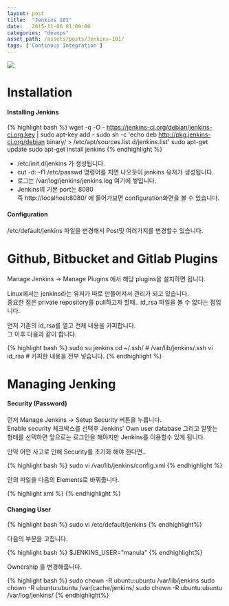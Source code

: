 ```yaml
---
layout: post
title:  "Jenkins 101"
date:   2015-11-06 01:00:00
categories: "devops"
asset_path: /assets/posts/Jenkins-101/
tags: ['Continous Integration']
---
```

<div>
    <img src="{{ page.asset_path }}logo-title.png" class="img-responsive img-rounded">
</div>

# Installation

#### Installing Jenkins

{% highlight bash %}
wget -q -O - https://jenkins-ci.org/debian/jenkins-ci.org.key | sudo apt-key add -
sudo sh -c 'echo deb http://pkg.jenkins-ci.org/debian binary/ > /etc/apt/sources.list.d/jenkins.list'
sudo apt-get update
sudo apt-get install jenkins
{% endhighlight %}

* /etc/init.d/jenkins 가 생성됩니다.
* cut -d: -f1 /etc/passwd 명령어를 치면 나오듯이 jenkins 유저가 생성됩니다.
* 로그는 /var/log/jenkins/jenkins.log 여기에 쌓입니다.
* Jenkins의 기본 port는 8080<br>
즉 http://localhost:8080/ 에 들어가보면 configuration화면을 볼 수 있습니다.

#### Configuration

/etc/default/jenkins 파일을 변경해서 Post및 여러가지를 변경할수 있습니다.


# Github, Bitbucket and Gitlab Plugins

Manage Jenkins -> Manage Plugins 에서 해당 plugins을 설치하면 됩니다.

Linux에서는 jenkins라는 유저가 따로 만들어져서 관리가 되고 있습니다.<br>
중요한 점은 private repository를 pull하고자 할때.. id_rsa 파일을 볼 수 없다는 점입니다. 

먼저 기존의 id_rsa를 열고 전체 내용을 카피합니다.<br>
그 이후 다음과 같이 합니다.

{% highlight bash %}
sudo su jenkins
cd ~/.ssh/  # /var/lib/jenkins/.ssh
vi id_rsa   # 카피한 내용을 전부 넣습니다. 
{% endhighlight %}


# Managing Jenking

#### Security (Password) 

먼저 Manage Jenkins -> Setup Security 버튼을 누릅니다. <br>
Enable security 체크박스를 선택후 Jenkins' Own user database 그리고 알맞는 형태를 선택하면 앞으로는 로그인을 해야지만 Jenkins를 이용할수 있게 됩니다.

만약 어떤 사고로 인해 Security를 초기화 해야 한다면..

{% highlight bash %}
sudo vi /var/lib/jenkins/config.xml
{% endhighlight %}

안의 파일을 다음의 Elements로 바꿔줍니다. 

{% highlight xml %}
<authorizationStrategy class="hudson.security.AuthorizationStrategy$Unsecured"/>
<securityRealm class="hudson.security.SecurityRealm$None"/>
{% endhighlight %}

#### Changing User

{% highlight bash %}
sudo vi /etc/default/jenkins
{% endhighlight%}

다음의 부분을 고칩니다.

{% highlight bash %}
$JENKINS_USER="manula"
{% endhighlight%}

Ownership 을 변경해줍니다.

{% highlight bash %}
sudo chown -R ubuntu:ubuntu /var/lib/jenkins
sudo chown -R ubuntu:ubuntu /var/cache/jenkins/
sudo chown -R ubuntu:ubuntu /var/log/jenkins/
{% endhighlight%}




[dev-toolkit-url]: https://downloads.chef.io/chef-dk/ubuntu/